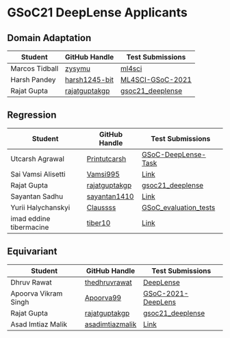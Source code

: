 # GSoC21 DeepLense Applicants

## Domain Adaptation

| Student                 | GitHub Handle                                               | Test Submissions                                                           | 
| ----------------------- | ----------------------------------------------------------- | -------------------------------------------------------------------------- | 
| Marcos Tidball          | [zysymu](https://github.com/zysymu)                         | [ml4sci](https://github.com/zysymu/ml4sci)                                 | 
| Harsh Pandey            | [harsh1245-bit](https://github.com/harsh1245-bit)           | [ML4SCI-GSoC-2021](https://github.com/harsh1245-bit/ML4SCI-GSoC-2021)      | 
| Rajat Gupta             | [rajatguptakgp](https://github.com/rajatguptakgp)           | [gsoc21_deeplense](https://github.com/rajatguptakgp/gsoc21_deeplense)      | 

## Regression

| Student                 | GitHub Handle                                          | Test Submissions                                                             | 
| ----------------------- | ------------------------------------------------------ |----------------------------------------------------------------------------- | 
| Utcarsh Agrawal         | [Printutcarsh](https://github.com/Printutcarsh)        | [GSoC-DeepLense-Task](https://github.com/Printutcarsh/GSoC-DeepLense-Task)   | 
| Sai Vamsi Alisetti      | [Vamsi995](https://github.com/Vamsi995)                | [Link](https://github.com/Vamsi995/Deep-Regression-Techniques-for-Decoding-Dark-Matter-with-Strong-Gravitational-Lensing) | 
| Rajat Gupta             | [rajatguptakgp](https://github.com/rajatguptakgp)      | [gsoc21_deeplense](https://github.com/rajatguptakgp/gsoc21_deeplense)        | 
| Sayantan Sadhu          | [sayantan1410](https://github.com/sayantan1410)        | [Link](https://github.com/sayantan1410/Deeplense-evaluation-task-GSoC-2021-) | 
| Yurii Halychanskyi      | [Claussss](https://github.com/Claussss)                | [GSoC_evaluation_tests](https://github.com/Claussss/GSoC_evaluation_tests)   | 
| imad eddine tibermacine | [tiber10](https://github.com/tiber10)                  | [Link](https://github.com/tiber10/Machine-Learning-For-Science)              | 

## Equivariant

| Student                 | GitHub Handle                                         | Test Submissions                                                                  | 
| ----------------------- | ----------------------------------------------------- | --------------------------------------------------------------------------------- | 
| Dhruv Rawat             | [thedhruvrawat](https://github.com/thedhruvrawat)     | [DeepLense](https://github.com/thedhruvrawat/DeepLense)                           | 
| Apoorva Vikram Singh    | [Apoorva99](https://github.com/Apoorva99)             | [GSoC-2021-DeepLens](https://github.com/Apoorva99/GSoC-2021-DeepLens)             | 
| Rajat Gupta             | [rajatguptakgp](https://github.com/rajatguptakgp)     | [gsoc21_deeplense](https://github.com/rajatguptakgp/gsoc21_deeplense)             | 
| Asad Imtiaz Malik       | [asadimtiazmalik](https://github.com/asadimtiazmalik) | [Link](https://github.com/asadimtiazmalik/ML4SCI--Solution-Repository/)           | 
                                                                           

